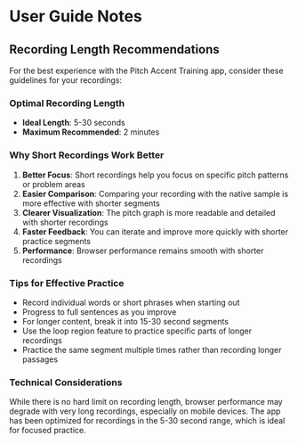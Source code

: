 # User Guide Notes

## Recording Length Recommendations

For the best experience with the Pitch Accent Training app, consider these guidelines for your recordings:

### Optimal Recording Length
- **Ideal Length**: 5-30 seconds
- **Maximum Recommended**: 2 minutes

### Why Short Recordings Work Better
1. **Better Focus**: Short recordings help you focus on specific pitch patterns or problem areas
2. **Easier Comparison**: Comparing your recording with the native sample is more effective with shorter segments
3. **Clearer Visualization**: The pitch graph is more readable and detailed with shorter recordings
4. **Faster Feedback**: You can iterate and improve more quickly with shorter practice segments
5. **Performance**: Browser performance remains smooth with shorter recordings

### Tips for Effective Practice
- Record individual words or short phrases when starting out
- Progress to full sentences as you improve
- For longer content, break it into 15-30 second segments
- Use the loop region feature to practice specific parts of longer recordings
- Practice the same segment multiple times rather than recording longer passages

### Technical Considerations
While there is no hard limit on recording length, browser performance may degrade with very long recordings, especially on mobile devices. The app has been optimized for recordings in the 5-30 second range, which is ideal for focused practice. 